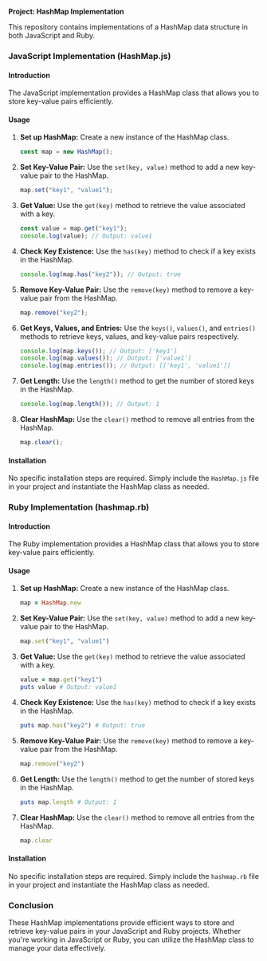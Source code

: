 **Project: HashMap Implementation**

This repository contains implementations of a HashMap data structure in both JavaScript and Ruby.

### JavaScript Implementation (HashMap.js)

#### Introduction
The JavaScript implementation provides a HashMap class that allows you to store key-value pairs efficiently.

#### Usage
1. **Set up HashMap:** Create a new instance of the HashMap class.
   ```javascript
   const map = new HashMap();
   ```

2. **Set Key-Value Pair:** Use the `set(key, value)` method to add a new key-value pair to the HashMap.
   ```javascript
   map.set("key1", "value1");
   ```

3. **Get Value:** Use the `get(key)` method to retrieve the value associated with a key.
   ```javascript
   const value = map.get("key1");
   console.log(value); // Output: value1
   ```

4. **Check Key Existence:** Use the `has(key)` method to check if a key exists in the HashMap.
   ```javascript
   console.log(map.has("key2")); // Output: true
   ```

5. **Remove Key-Value Pair:** Use the `remove(key)` method to remove a key-value pair from the HashMap.
   ```javascript
   map.remove("key2");
   ```

6. **Get Keys, Values, and Entries:** Use the `keys()`, `values()`, and `entries()` methods to retrieve keys, values, and key-value pairs respectively.
   ```javascript
   console.log(map.keys()); // Output: ['key1']
   console.log(map.values()); // Output: ['value1']
   console.log(map.entries()); // Output: [['key1', 'value1']]
   ```

7. **Get Length:** Use the `length()` method to get the number of stored keys in the HashMap.
   ```javascript
   console.log(map.length()); // Output: 1
   ```

8. **Clear HashMap:** Use the `clear()` method to remove all entries from the HashMap.
   ```javascript
   map.clear();
   ```

#### Installation
No specific installation steps are required. Simply include the `HashMap.js` file in your project and instantiate the HashMap class as needed.

### Ruby Implementation (hashmap.rb)

#### Introduction
The Ruby implementation provides a HashMap class that allows you to store key-value pairs efficiently.

#### Usage
1. **Set up HashMap:** Create a new instance of the HashMap class.
   ```ruby
   map = HashMap.new
   ```

2. **Set Key-Value Pair:** Use the `set(key, value)` method to add a new key-value pair to the HashMap.
   ```ruby
   map.set("key1", "value1")
   ```

3. **Get Value:** Use the `get(key)` method to retrieve the value associated with a key.
   ```ruby
   value = map.get("key1")
   puts value # Output: value1
   ```

4. **Check Key Existence:** Use the `has(key)` method to check if a key exists in the HashMap.
   ```ruby
   puts map.has("key2") # Output: true
   ```

5. **Remove Key-Value Pair:** Use the `remove(key)` method to remove a key-value pair from the HashMap.
   ```ruby
   map.remove("key2")
   ```

6. **Get Length:** Use the `length()` method to get the number of stored keys in the HashMap.
   ```ruby
   puts map.length # Output: 1
   ```

7. **Clear HashMap:** Use the `clear()` method to remove all entries from the HashMap.
   ```ruby
   map.clear
   ```

#### Installation
No specific installation steps are required. Simply include the `hashmap.rb` file in your project and instantiate the HashMap class as needed.

### Conclusion
These HashMap implementations provide efficient ways to store and retrieve key-value pairs in your JavaScript and Ruby projects. Whether you're working in JavaScript or Ruby, you can utilize the HashMap class to manage your data effectively.